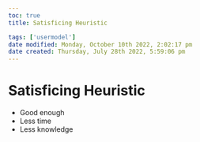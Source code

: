```yaml
---
toc: true
title: Satisficing Heuristic

tags: ['usermodel']
date modified: Monday, October 10th 2022, 2:02:17 pm
date created: Thursday, July 28th 2022, 5:59:06 pm
---
```


# Satisficing Heuristic
- Good enough
- Less time
- Less knowledge



